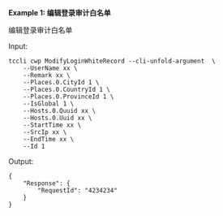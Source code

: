 **Example 1: 编辑登录审计白名单**

编辑登录审计白名单

Input: 

```
tccli cwp ModifyLoginWhiteRecord --cli-unfold-argument  \
    --UserName xx \
    --Remark xx \
    --Places.0.CityId 1 \
    --Places.0.CountryId 1 \
    --Places.0.ProvinceId 1 \
    --IsGlobal 1 \
    --Hosts.0.Quuid xx \
    --Hosts.0.Uuid xx \
    --StartTime xx \
    --SrcIp xx \
    --EndTime xx \
    --Id 1
```

Output: 
```
{
    "Response": {
        "RequestId": "4234234"
    }
}
```

